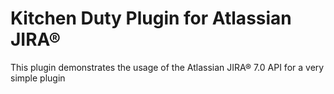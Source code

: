 # Kitchen Duty Plugin for Atlassian JIRA® 

This plugin demonstrates the usage of the Atlassian JIRA® 7.0 API for a very simple plugin

